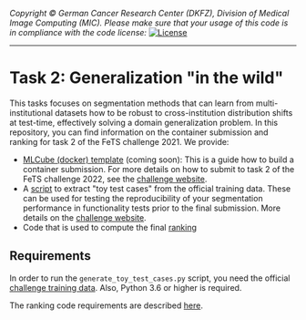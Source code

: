 _Copyright © German Cancer Research Center (DKFZ), Division of Medical Image Computing (MIC). Please make sure that your usage of this code is in compliance with the code license:_
[![License](https://img.shields.io/badge/License-Apache%202.0-blue.svg)](./LICENSE)

---

# Task 2: Generalization "in the wild"

This tasks focuses on segmentation methods that can learn from multi-institutional datasets how to be robust to cross-institution distribution shifts at test-time, effectively solving a domain generalization problem. In this repository, you can find information on the container submission and ranking for task 2 of the FeTS challenge 2021. We provide:

- [MLCube (docker) template](https://github.com/mlcommons/mlcube_examples/tree/master/fets/model) (coming soon): This is a guide how to build a container submission. For more details on how to submit to task 2 of the FeTS challenge 2022, see the [challenge website](https://www.synapse.org/#!Synapse:syn28546456/wiki/617255).
- A [script](scripts/generate_toy_test_cases.py) to extract "toy test cases" from the official training data. These can be used for testing the reproducibility of your segmentation performance in functionality tests prior to the final submission. More details on the [challenge website](https://www.synapse.org/#!Synapse:syn28546456/wiki/617255).
- Code that is used to compute the final [ranking](ranking)

## Requirements

In order to run the `generate_toy_test_cases.py` script, you need the official [challenge training data](https://www.synapse.org/#!Synapse:syn28546456/wiki/617246). Also, Python 3.6 or higher is required.

The ranking code requirements are described [here](ranking).
